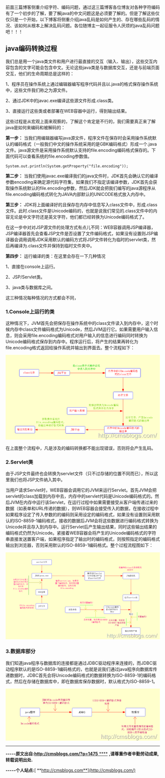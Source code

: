 前面三篇博客侧重介绍字符、编码问题，通过这三篇博客各位博友对各种字符编码有了一个初步的了解，要了解java的中文问题这是必须要了解的。但是了解这些仅仅只是一个开始，以下博客将侧重介绍java乱码是如何产生的、存在哪些乱码的情况、该如何从根本上解决乱码问题。各位随博主一起征服令人厌烦的java乱码问题吧！！！

## java编码转换过程

我们总是用一个java类文件和用户进行最直接的交互（输入、输出），这些交互内容包含的文字可能会包含中文。无论这些java类是与数据库交互，还是与前端页面交互，他们的生命周期总是这样的：

1、程序员在操作系统上通过编辑器编写程序代码并且以.java的格式保存操作系统中，这些文件我们称之为源文件。

2、通过JDK中的javac.exe编译这些源文件形成.class类。

3、直接运行这些类或者部署在WEB容器中运行，得到输出结果。

这些过程是从宏观上面来观察的，了解这个肯定是不行的，我们需要真正来了解java是如何来编码和被解码的：

**第一步：**
当我们用编辑器编写java源文件，程序文件在保存时会采用操作系统默认的编码格式（一般我们中文的操作系统采用的是GBK编码格式）形成一个.java文件。java源文件是采用操作系统默认支持的file.encoding编码格式保存的。下面代码可以查看系统的file.encoding参数值。

    
    
    System.out.println(System.getProperty("file.encoding"));

**第二步：**
当我们使用javac.exe编译我们的java文件时，JDK首先会确认它的编译参数encoding来确定源代码字符集，如果我们不指定该编译参数，JDK首先会获取操作系统默认的file.encoding参数，然后JDK就会把我们编写的java源程序从file.encoding编码格式转化为JAVA内部默认的UNICODE格式放入内存中。

**第三步：**
JDK将上面编译好的且保存在内存中信息写入class文件中，形成.class文件。此时.class文件是Unicode编码的，也就是说我们常见的.class文件中的内容无论是中文字符还是英文字符，他们都已经转换为Unicode编码格式了。

在这一步中对对JSP源文件的处理方式有点儿不同：WEB容器调用JSP编译器，JSP编译器首先会查看JSP文件是否设置了文件编码格式，如果没有设置则JSP编译器会调用调用JDK采用默认的编码方式将JSP文件转化为临时的servlet类，然后再编译为.class文件并保持到临时文件夹中。

**第四步：** 运行编译的类：在这里会存在一下几种情况

1、直接在console上运行。

2、JSP/Servlet类。

3、java类与数据库之间。

这三种情况每种情况的方式都会不同，

### 1.Console上运行的类

这种情况下，JVM首先会把保存在操作系统中的class文件读入到内存中，这个时候内存中class文件编码格式为Unicode，然后JVM运行它。如果需要用户输入信息，则会采用file.encoding编码格式对用户输入的信息进行编码同时转换为Unicode编码格式保存到内存中。程序运行后，将产生的结果再转化为file.encoding格式返回给操作系统并输出到界面去。整个流程如下：

[![201412260001](../md/img/chenssy/070910152968046.png)](https://images0.cnblogs.com/blog/381060/201501/070910134064592.png)

在上面整个流程中，凡是涉及的编码转换都不能出现错误，否则将会产生乱码。

### 2.Servlet类

由于JSP文件最终也会转换为servlet文件（只不过存储的位置不同而已），所以这里我们也将JSP文件纳入其中。

当用户请求Servlet时，WEB容器会调用它的JVM来运行Servlet。首先JVM会把servlet的class加载到内存中去，内存中的servlet代码是Unicode编码格式的。然后JVM在内存中运行该Servlet，在运行过程中如果需要接受从客户端传递过来的数据（如表单和URL传递的数据），则WEB容器会接受传入的数据，在接收过程中如果程序设定了传入参数的的编码则采用设定的编码格式，如果没有设置则采用默认的ISO-8859-1编码格式，接收的数据后JVM会将这些数据进行编码格式转换为Unicode并且存入到内存中。运行Servlet后产生输出结果，同时这些输出结果的编码格式仍然为Unicode。紧接着WEB容器会将产生的Unicode编码格式的字符串直接发送置客户端，如果程序指定了输出时的编码格式，则按照指定的编码格式输出到浏览器，否则采用默认的ISO-8859-1编码格式。整个过程流程图如下：

[![2014122700001](../md/img/chenssy/070910186873945.png)](https://images0.cnblogs.com/blog/381060/201501/070910166563533.png)

### 3.数据库部分

我们知道java程序与数据库的连接都是通过JDBC驱动程序来连接的，而JDBC驱动程序默认的是ISO-8859-1编码格式的，也就是说我们通过java程序向数据库传递数据时，JDBC首先会将Unicode编码格式的数据转换为ISO-8859-1的编码格式，然后在存储在数据库中，即在数据库保存数据时，默认格式为ISO-8859-1。

[![201412270001](../md/img/chenssy/070910203756928.png)](https://images0.cnblogs.com/blog/381060/201501/070910196566016.png)

* * *

**\-----原文出自:<http://cmsblogs.com/?p=1475>**[
****](http://cmsblogs.com/?p=1201) **,请尊重作者辛勤劳动成果,转载说明出处.**

**\-----个人站点:**[ **http://cmsblogs.com**](http://cmsblogs.com/)

